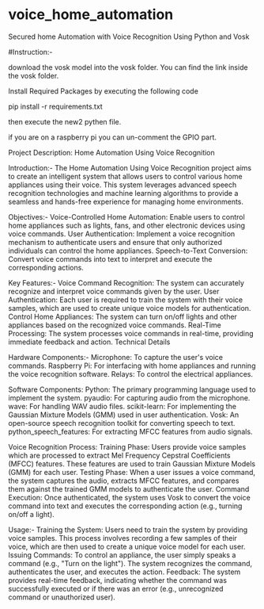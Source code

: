 # voice_home_automation
Secured home Automation with Voice Recognition Using Python and Vosk

#Instruction:-

download the vosk model into the vosk folder. You can find the link inside the vosk folder.

Install Required Packages by executing the following code

pip install -r requirements.txt

then execute the new2 pythen file.

if you are on a raspberry pi you can un-comment the GPIO part.




Project Description: Home Automation Using Voice Recognition

Introduction:-
The Home Automation Using Voice Recognition project aims to create an intelligent system that allows users to control various home appliances using their voice. This system leverages advanced speech recognition technologies and machine learning algorithms to provide a seamless and hands-free experience for managing home environments.

Objectives:-
Voice-Controlled Home Automation: Enable users to control home appliances such as lights, fans, and other electronic devices using voice commands.
User Authentication: Implement a voice recognition mechanism to authenticate users and ensure that only authorized individuals can control the home appliances.
Speech-to-Text Conversion: Convert voice commands into text to interpret and execute the corresponding actions.

Key Features:-
Voice Command Recognition: The system can accurately recognize and interpret voice commands given by the user.
User Authentication: Each user is required to train the system with their voice samples, which are used to create unique voice models for authentication.
Control Home Appliances: The system can turn on/off lights and other appliances based on the recognized voice commands.
Real-Time Processing: The system processes voice commands in real-time, providing immediate feedback and action.
Technical Details

Hardware Components:-
Microphone: To capture the user's voice commands.
Raspberry Pi: For interfacing with home appliances and running the voice recognition software.
Relays: To control the electrical appliances.

Software Components:
Python: The primary programming language used to implement the system.
pyaudio: For capturing audio from the microphone.
wave: For handling WAV audio files.
scikit-learn: For implementing the Gaussian Mixture Models (GMM) used in user authentication.
Vosk: An open-source speech recognition toolkit for converting speech to text.
python_speech_features: For extracting MFCC features from audio signals.

Voice Recognition Process:
Training Phase: Users provide voice samples which are processed to extract Mel Frequency Cepstral Coefficients (MFCC) features. These features are used to train Gaussian Mixture Models (GMM) for each user.
Testing Phase: When a user issues a voice command, the system captures the audio, extracts MFCC features, and compares them against the trained GMM models to authenticate the user.
Command Execution: Once authenticated, the system uses Vosk to convert the voice command into text and executes the corresponding action (e.g., turning on/off a light).

Usage:-
Training the System: Users need to train the system by providing voice samples. This process involves recording a few samples of their voice, which are then used to create a unique voice model for each user.
Issuing Commands: To control an appliance, the user simply speaks a command (e.g., "Turn on the light"). The system recognizes the command, authenticates the user, and executes the action.
Feedback: The system provides real-time feedback, indicating whether the command was successfully executed or if there was an error (e.g., unrecognized command or unauthorized user).
